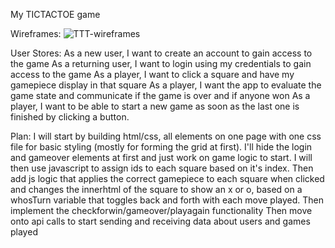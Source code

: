 My TICTACTOE game

Wireframes:
![TTT-wireframes](https://media.git.generalassemb.ly/user/36058/files/3b9f6680-b3ca-11eb-9608-ec1fca16e132)

User Stores:
As a new user, I want to create an account to gain access to the game
As a returning user, I want to login using my credentials to gain access to the game
As a player, I want to click a square and have my gamepiece display in that square
As a player, I want the app to evaluate the game state and communicate if the game is over and if anyone won
As a player, I want to be able to start a new game as soon as the last one is finished by clicking a button.

Plan:
I will start by building html/css, all elements on one page with one css file for basic styling (mostly for forming the grid at first). I'll hide the login and gameover elements at first and just work on game logic to start.
I will then use javascript to assign ids to each square based on it's index.
Then add js logic that applies the correct gamepiece to each square when clicked and changes the innerhtml of the square to show an x or o, based on a whosTurn variable that toggles back and forth with each move played.
Then implement the checkforwin/gameover/playagain functionality
Then move onto api calls to start sending and receiving data about users and games played
